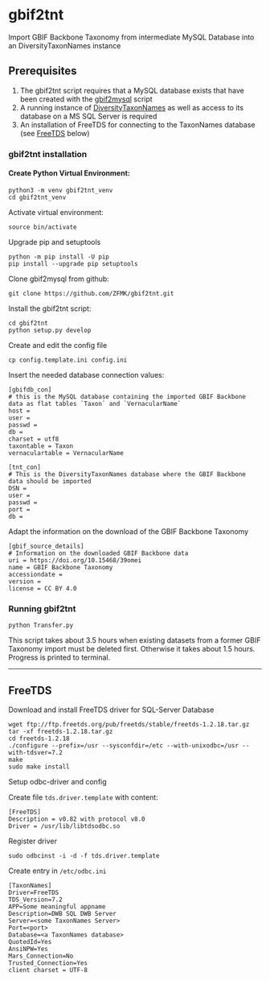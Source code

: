 # gbif2tnt
Import GBIF Backbone Taxonomy from intermediate MySQL Database into an DiversityTaxonNames instance

## Prerequisites

1. The gbif2tnt script requires that a MySQL database exists that have been created with the [gbif2mysql](#gbif2mysql) script
2. A running instance of [DiversityTaxonNames](https://diversityworkbench.net/Portal/DiversityTaxonNames) as well as access to its database on a MS SQL Server is required
3. An installation of FreeTDS for connecting to the TaxonNames database (see [FreeTDS](https://github.com/ZFMK/gbif2tnt/tree/main#freetds) below)



### gbif2tnt installation

#### Create Python Virtual Environment:


    python3 -m venv gbif2tnt_venv
    cd gbif2tnt_venv


Activate virtual environment:

    source bin/activate

Upgrade pip and setuptools

    python -m pip install -U pip
    pip install --upgrade pip setuptools

Clone gbif2mysql from github: 

    git clone https://github.com/ZFMK/gbif2tnt.git


Install the gbif2tnt script:

    cd gbif2tnt
    python setup.py develop

Create and edit the config file

    cp config.template.ini config.ini

Insert the needed database connection values:

    [gbifdb_con]
    # this is the MySQL database containing the imported GBIF Backbone data as flat tables `Taxon` and `VernacularName`
    host = 
    user = 
    passwd = 
    db = 
    charset = utf8
    taxontable = Taxon
    vernaculartable = VernacularName
    
    [tnt_con]
    # This is the DiversityTaxonNames database where the GBIF Backbone data should be imported
    DSN = 
    user = 
    passwd = 
    port = 
    db = 


Adapt the information on the download of the GBIF Backbone Taxonomy

    [gbif_source_details]
    # Information on the downloaded GBIF Backbone data
    uri = https://doi.org/10.15468/39omei
    name = GBIF Backbone Taxonomy
    accessiondate = 
    version = 
    license = CC BY 4.0


### Running gbif2tnt

    python Transfer.py

This script takes about 3.5 hours when existing datasets from a former GBIF Taxonomy import must be deleted first. Otherwise it takes about 1.5 hours. Progress is printed to terminal.


----

## FreeTDS

Download and install FreeTDS driver for SQL-Server Database

    wget ftp://ftp.freetds.org/pub/freetds/stable/freetds-1.2.18.tar.gz
    tar -xf freetds-1.2.18.tar.gz
    cd freetds-1.2.18
    ./configure --prefix=/usr --sysconfdir=/etc --with-unixodbc=/usr --with-tdsver=7.2
    make
    sudo make install

Setup odbc-driver and config

Create file `tds.driver.template` with content:

    [FreeTDS]
    Description = v0.82 with protocol v8.0
    Driver = /usr/lib/libtdsodbc.so


Register driver

    sudo odbcinst -i -d -f tds.driver.template

Create entry in `/etc/odbc.ini` 

    [TaxonNames] 
    Driver=FreeTDS
    TDS_Version=7.2
    APP=Some meaningful appname
    Description=DWB SQL DWB Server
    Server=<some TaxonNames Server>
    Port=<port>
    Database=<a TaxonNames database>
    QuotedId=Yes
    AnsiNPW=Yes
    Mars_Connection=No
    Trusted_Connection=Yes
    client charset = UTF-8



